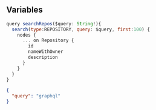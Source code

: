 ##  Variables <!-- .element: data-theme="ka-content" -->

```js
query searchRepos($query: String!){
  search(type:REPOSITORY, query: $query, first:100) {
    nodes {
      ... on Repository {
        id
        nameWithOwner
        description
      }
    }
  }
}
```

```JSON
{
  "query": "graphql"
}
```
